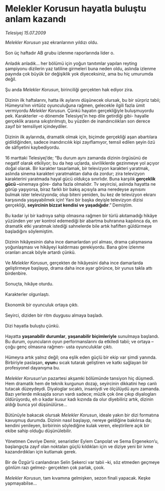 # Melekler Korusun hayatla buluştu anlam kazandı

*Telesiyej 15.07.2009*

<div class="taraf_structure_2col_1zq">
<div class="margen_n">



 <p><i>Melekler Korusun</i> yaz ekranlarının yıldızı oldu. <br/><br/>Son üç haftadır AB grubu izlenme raporlarında lider o. <br/><br/>Anladık anladık... her bölümü için yoğun tanıtımlar yapılan reyting şampiyonu dizilerin yaz tatiline girmeleri buna neden oldu, aslında izlenme payında çok büyük bir değişiklik yok diyeceksiniz, ama bu hiç umurumda değil. <br/><br/>Şu anda<i> Melekler Korusun</i>, birinciliği gerçekten hak ediyor zira. <br/><br/>Dizinin ilk haftalarını, hatta ilk aylarını düşünecek olursak, bu bir sürpriz tabii; Hümeyra’nın virtüöz oyunculuğuna rağmen, gelecekle ilgili fazla ümit vermiyordu<i> Melekler Korusun.</i> Çünkü hayatın gerçekliğiyle buluşmuyordu pek. Karakterler –o dönemde Telesiyej’in hep dile getirdiği gibi- hayalle gerçeklik arasına sıkıştırılmıştı, bu yüzden de inandırıcılıkları son derece zayıf bir temsiliyet içindeydiler. <br/><br/>Dizinin ilk aylarında, dramatik olmak için, biçimde gerçekliği aşan abartılara gidildiğinden, sadece inandırıcılık kipi zayıflamıyor, temsil edilen şeyin özü de sâfiyetini kaybediyordu. <br/><br/>16 marttaki Telesiyej’de; “Bu durum aynı zamanda dizinin örgüsünü de negatif olarak etkiliyor; bu da hep uçlarda, sivriliklerde gezinmeye yol açıyor doğal olarak. Bir karakter tasarlamak, bir televizyon karakteri yaratmak, aslında sinema karakteri yaratmaktan daha da zordur; zira televizyon karakterini yaratmada hayal gücü oldukça sınırlıdır. Buna karşılık<b> gerçeklik gücü –</b>sinemaya göre- daha fazla olmalıdır. Tv seyircisi, aslında hayatta ne görüp yaşıyorsa, biraz farklı bir bakış açısıyla ama neredeyse aynısını bulmak ister televizyonda; olup biteni yeniden, bu kez de televizyon ekranı karşısında yaşayabilmek için! Yani bir başka deyişle televizyon dizisi gerçekliği, <b>seyircinin bizzat kendisi ve yaşadığıdır</b>.”<b> </b>Demiştim.<b><i> </i></b><br/><br/>Bu kadar iyi bir kadroya sahip olmasına rağmen bir türlü akıtamadığı hikâye yüzünden yer yer kontrol edemediği bir abartma buhranına kapılınca da, en dramatik etki yaratmak istediği sahnelerde bile artık hafiften güldürmeye başladığını söylemiştim. <br/><br/>Dizinin hikâyesinin daha ince damarlardan yol alması, drama çalışmasına yoğunlaşması ve hikâyeyi kaldırması gerekiyordu. Bana göre izlenme oranları ancak böyle artardı çünkü. <br/><br/>Ve <i>Melekler Korusun</i>, gerçekten de hikâyesini daha ince damarlarda geliştirmeye başlayıp, drama daha ince ayar görünce, bir yunus takla attı birdenbire. <br/><br/>Sonuçta, hikâye oturdu. <br/><br/>Karakterler olgunlaştı. <br/><br/>Ekonomik bir oyunculuk ortaya çıktı. <br/><br/>Seyirci, diziden bir ritm duygusu almaya başladı. <br/><br/>Dizi hayatla buluştu çünkü. <br/><br/>Hayatta <b>yaşanabilir durumlar</b>, <b>yaşanabilir biçimleriyle</b> sunulmaya başlandı. Bu durum, oyuncuların oyun performanslarını da etkiledi tabii; ve ortaya –çoğu genç olmasına rağmen- usta oyunculuklar çıktı. <br/><br/>Hümeyra artık yalnız değil; ona eşlik eden güçlü bir ekip var şimdi yanında. Birbiriyle paslaşan, <b>oyun</b>u sıcak tutarak geliştiren ve katkı sağlayan bir profesyonel dayanışma bu. <i><br/><br/>Melekler Korusun</i>’un pazartesi akşamki bölümünde tansiyon hiç düşmedi. Hem dramatik hem de teknik kurgunun dozajı, seyircinin dikkatini hep canlı tutacak düzeydeydi. Diyaloglar sıcaktı, insaniydi ve ölçülüydü aynı zamanda. Bazı yerlerde miksajda sorun vardı sadece; müzik çok öne çıkıp diyalogları öldürüyordu, eh o kadar kusur kadı kızında da olur diyebiliriz artık, dizinin aldığı bunca yol düşünülürse... <br/><br/>Bütünüyle bakacak olursak <i>Melekler Korusun</i>, ideale yakın bir dizi formatına kavuşmuş durumda. Dizinin nasıl başlayıp, nereye geldiğine bakılırsa da; kendini yenileyen, birbirinin söylediğine kulak veren, eleştirilere açık bir ekibe sahip olduğu düşünülebilir. <br/><br/>Yönetmen Cevriye Demir, senaristler Eylem Canpolat ve Sema Ergenekon’u, başlangıçta zayıf olan noktaları güçlü kıldıkları için ve diziye yeni bir ivme kazandırdıkları için kutlamak gerek. <br/><br/>Bir de Özgür’ü canlandıran Selin Şekerci var tabii –ki, söz etmeden geçmeye gönlüm razı gelmez- gerçekten çok parlak, çook.<i> <br/><br/>Melekler Korusun</i>, tam kıvamına gelmişken, sezon finali yapacak. Keşke yapmayabilse...</p>
<br/>
<br/>
<br/>



<br/>


<div id="taraf_not">
</div>

</div>


</div>
